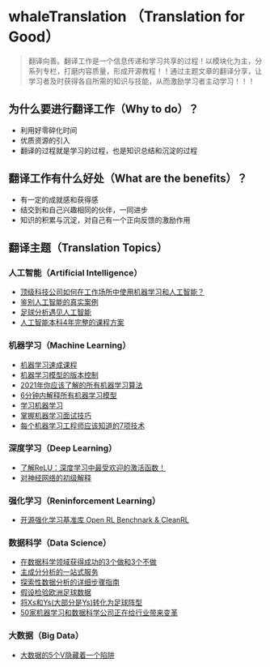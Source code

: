 # whaleTranslation （Translation for Good）

> 翻译向善。翻译工作是一个信息传递和学习共享的过程！以模块化为主，分系列专栏，打磨内容质量，形成开源教程！！通过主题文章的翻译分享，让学习者及时获得各自所需的知识与技能，从而激励学习者主动学习！！！

## 为什么要进行翻译工作（Why to do）？

- 利用好零碎化时间
- 优质资源的引入
- 翻译的过程就是学习的过程，也是知识总结和沉淀的过程

## 翻译工作有什么好处（What are the benefits）？

- 有一定的成就感和获得感
- 结交到和自己兴趣相同的伙伴，一同进步
- 知识的积累与沉淀，对自己有一个正向反馈的激励作用

## 翻译主题（Translation Topics）

### 人工智能（Artificial Intelligence）
- [顶级科技公司如何在工作场所中使用机器学习和人工智能？](https://blog.datatron.com/how-top-tech-firms-use-machine-learning-and-ai-in-their-workplace/)
- [鉴别人工智能的真实案例](https://blog.datatron.com/ai-discrimination/)
- [足球分析遇见人工智能]()
- [人工智能本科4年完整的课程方案](https://www.blog.confetti.ai/post/a-complete-4-year-course-plan-for-an-artificial-intelligence-undergraduate-degree)


### 机器学习（Machine Learning）
- [机器学习速成课程](https://github.com/Hirotransfer/whaleTranslation/blob/main/Machine%20Learning/Machine%20Learning%20Crash%20Course.md)
- [机器学习模型的版本控制](https://github.com/Hirotransfer/whaleTranslation/blob/main/Machine%20Learning/Version%20Control%20for%20ML%20Models.md)
- [2021年你应该了解的所有机器学习算法](https://towardsdatascience.com/all-machine-learning-algorithms-you-should-know-in-2021-2e357dd494c7)
- [6分钟内解释所有机器学习模型](https://towardsdatascience.com/all-machine-learning-models-explained-in-6-minutes-9fe30ff6776a)
- [学习机器学习](https://www.reddit.com/r/learnmachinelearning/?f=flair_name%3A%22Tutorial%22)
- [掌握机器学习面试技巧](https://www.confetti.ai/#)
- [每个机器学习工程师应该知道的7项技术](https://github.com/Hirotransfer/whaleTranslation/blob/main/Machine%20Learning/%E6%AF%8F%E4%B8%AA%E6%9C%BA%E5%99%A8%E5%AD%A6%E4%B9%A0%E5%B7%A5%E7%A8%8B%E5%B8%88%E9%83%BD%E5%BA%94%E8%AF%A5%E7%9F%A5%E9%81%93%E7%9A%847%E7%A7%8D%E6%8A%80%E6%9C%AF.md)


### 深度学习（Deep Learning）
- [了解ReLU：深度学习中最受欢迎的激活函数！](https://github.com/Hirotransfer/whaleTranslation/blob/main/Deep%20Learning/%E6%B7%B1%E5%BA%A6%E5%AD%A6%E4%B9%A0%E4%B8%AD%E6%9C%80%E5%8F%97%E6%AC%A2%E8%BF%8E%E7%9A%84%E6%BF%80%E6%B4%BB%E5%87%BD%E6%95%B0.md)
- [对神经网络的初级解释](https://blog.datatron.com/a-beginner-friendly-explanation-of-neural-networks/)


### 强化学习（Reninforcement Learning）
- [开源强化学习基准库 Open RL Benchnark & CleanRL](https://github.com/Hirotransfer/whaleTranslation/blob/main/Reninforcement%20Learning/%E5%BC%80%E6%BA%90%E5%BC%BA%E5%8C%96%E5%AD%A6%E4%B9%A0%E5%9F%BA%E5%87%86%E5%BA%93%E5%92%8C%20RL%20%E7%AE%97%E6%B3%95%E6%B8%85%E6%99%B0%E5%8C%96%E5%AE%9E%E7%8E%B0%20Open%20RL%20Benchnark%20&%20CleanRL.md)


### 数据科学（Data Science）
- [在数据科学领域获得成功的3个做和3个不做]()
- [主成分分析的一站式服务](https://towardsdatascience.com/a-one-stop-shop-for-principal-component-analysis-5582fb7e0a9c)
- [探索性数据分析的详细步骤指南](https://blog.datatron.com/an-extensive-step-by-step-guide-to-exploratory-data-analysis/)
- [假设检验欧洲足球数据]()
- [将Xs和Ys(大部分是Ys)转化为足球阵型]()
- [50家机器学习和数据科学公司正在给行业带来变革](https://www.blog.confetti.ai/post/50-machine-learning-and-data-science-companies)

### 大数据（Big Data）
- [大数据的5个V隐藏着一个陷阱]()

